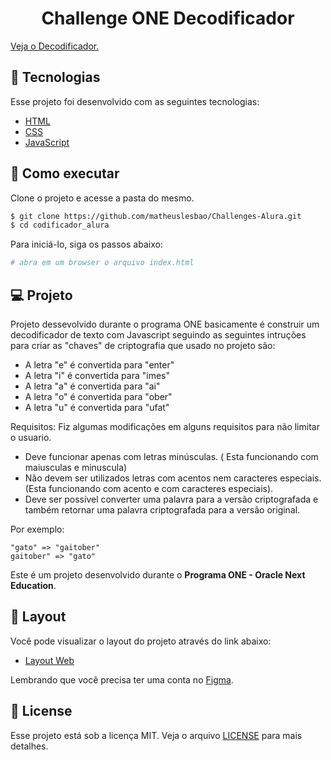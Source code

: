 <h1 align="center">
    <strong>Challenge ONE Decodificador</strong>
</h1>
<a href="https://matheuslesbao.github.io/Challenges-Alura/decoder_alura/index.html" target="_blank" > Veja o Decodificador. </a>


## 🧪 Tecnologias

Esse projeto foi desenvolvido com as seguintes tecnologias:

- [HTML](https://developer.mozilla.org/pt-BR/docs/Web/HTML)
- [CSS](https://developer.mozilla.org/pt-BR/docs/Web/CSS)
- [JavaScript](https://developer.mozilla.org/pt-BR/docs/Web/JavaScript)

## 🚀 Como executar

Clone o projeto e acesse a pasta do mesmo.

```bash
$ git clone https://github.com/matheuslesbao/Challenges-Alura.git
$ cd codificador_alura
```

Para iniciá-lo, siga os passos abaixo:

```bash
# abra em um browser o arquivo index.html
```


## 💻 Projeto

Projeto dessevolvido durante o programa ONE basicamente é construir um decodificador de texto com Javascript seguindo as seguintes intruções para criar as "chaves" de criptografia que usado no projeto são:
- A letra "e" é convertida para "enter"
- A letra "i" é convertida para "imes"
- A letra "a" é convertida para "ai"
- A letra "o" é convertida para "ober"
- A letra "u" é convertida para "ufat"

Requisitos:
Fiz algumas modificações em alguns requisitos para não limitar o usuario.
- Deve funcionar apenas com letras minúsculas. ( Esta funcionando com maiusculas e minuscula)
- Não devem ser utilizados letras com acentos nem caracteres especiais. (Esta funcionando com acento e com caracteres especiais).
- Deve ser possível converter uma palavra para a versão criptografada e também retornar uma palavra criptografada para a versão original.

Por exemplo:
```
"gato" => "gaitober"
gaitober" => "gato"
```

Este é um projeto desenvolvido durante o **Programa ONE - Oracle Next Education**.

## 🔖 Layout

Você pode visualizar o layout do projeto através do link abaixo:

- [Layout Web](https://www.figma.com/file/B8s0vyp6l2KuUgRZbEFwAg/Alura-Challenge---Desafio-1---L%C3%B3gica-(Copy)?node-id=2%3A213&t=7dWUBrNDVcR4r55w-1)

Lembrando que você precisa ter uma conta no [Figma](http://figma.com/).
## 📝 License

Esse projeto está sob a licença MIT. Veja o arquivo [LICENSE](LICENSE) para mais detalhes.

